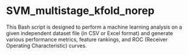 # SVM_multistage_kfold_norep
This Bash script is designed to perform a machine learning analysis on a given independent dataset file (in CSV or Excel format) and generate various performance metrics, feature rankings, and ROC (Receiver Operating Characteristic) curves.
